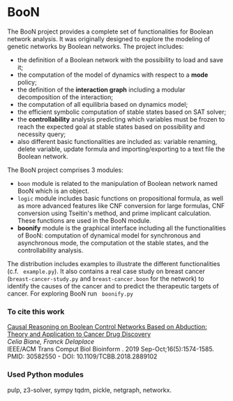 <h1> BooN  </h1>
The BooN project provides a complete set of functionalities for Boolean network analysis. 
It was originally designed to explore the modeling of genetic networks by Boolean networks. 
The project includes:
    <ul>
    <li> the definition of a Boolean network with the possibility to load and save it; </li>
    <li> the computation of the model of dynamics with respect to a <b>mode</b> policy;  </li>
    <li> the definition of the <b>interaction graph</b> including a modular decomposition of the interaction;  </li>
    <li> the  computation of all equilibria based on dynamics model;  </li>
    <li> the efficient symbolic computation of stable states based on SAT solver;  </li>
    <li> the <b>controllability</b> analysis predicting which variables must be frozen 
         to reach the expected goal at stable states based on possibility and necessity query;</li>
   <li>also different basic functionalities are included as: variable renaming, delete variable,
     update formula and importing/exporting to a text file the Boolean network. </li>
    </ul>

The BooN project comprises 3 modules:
<ul>
<li> <code>boon</code> module is related to the manipulation of Boolean network named BooN which is an object.</li>
<li>  <code>logic</code> module includes basic functions on propositional formula,
as well as more advanced features like CNF conversion for large formulas, CNF conversion using Tseitin's method, 
and prime implicant calculation. These functions are used in the BooN module. </li>
<li> <B>boonify</B> module is the graphical interface including all the functionalities of BooN:
computation of dynamical model for synchronous and asynchronous mode, the computation ot the stable states, and 
the controllability analysis.</li>
</ul>

The distribution includes examples to illustrate the different functionalities (c.f. <code> example.py</code>).
It also contains a real case study on breast cancer (<code>breast-cancer-study.py</code> and <code>breast-cancer.boon</code> for the network)
to identify the causes of the cancer and to predict the therapeutic targets of cancer.
For exploring BooN run <code> boonify.py </code>


<H3> To cite this work</H3>
<a href="https://pubmed.ncbi.nlm.nih.gov/30582550/"> Causal Reasoning on Boolean Control Networks Based on Abduction: Theory and Application to Cancer Drug Discovery</a>
<br/>
<i> Celia Biane, Franck Delaplace</i>
<br>
IEEE/ACM Trans Comput Biol Bioinform
. 2019 Sep-Oct;16(5):1574-1585. 
<br>
PMID: 30582550 - DOI: 10.1109/TCBB.2018.2889102
<H3>Used Python modules </H3> pulp, z3-solver, sympy tqdm, pickle, netgraph, networkx.
